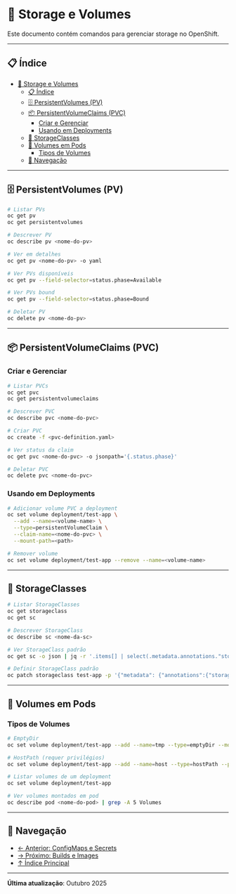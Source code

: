 # 💾 Storage e Volumes

Este documento contém comandos para gerenciar storage no OpenShift.

---

## 📋 Índice

- [💾 Storage e Volumes](#-storage-e-volumes)
  - [📋 Índice](#-índice)
  - [🗄️ PersistentVolumes (PV)](#️-persistentvolumes-pv)
  - [📦 PersistentVolumeClaims (PVC)](#-persistentvolumeclaims-pvc)
    - [Criar e Gerenciar](#criar-e-gerenciar)
    - [Usando em Deployments](#usando-em-deployments)
  - [🏪 StorageClasses](#-storageclasses)
  - [📁 Volumes em Pods](#-volumes-em-pods)
    - [Tipos de Volumes](#tipos-de-volumes)
  - [📖 Navegação](#-navegação)

---

## 🗄️ PersistentVolumes (PV)

```bash
# Listar PVs
oc get pv
oc get persistentvolumes
```

```bash
# Descrever PV
oc describe pv <nome-do-pv>
```

```bash
# Ver em detalhes
oc get pv <nome-do-pv> -o yaml
```

```bash
# Ver PVs disponíveis
oc get pv --field-selector=status.phase=Available
```

```bash
# Ver PVs bound
oc get pv --field-selector=status.phase=Bound
```

```bash
# Deletar PV
oc delete pv <nome-do-pv>
```

---

## 📦 PersistentVolumeClaims (PVC)

### Criar e Gerenciar
```bash
# Listar PVCs
oc get pvc
oc get persistentvolumeclaims
```

```bash
# Descrever PVC
oc describe pvc <nome-do-pvc>
```

```bash
# Criar PVC
oc create -f <pvc-definition.yaml>
```

```bash
# Ver status da claim
oc get pvc <nome-do-pvc> -o jsonpath='{.status.phase}'
```

```bash
# Deletar PVC
oc delete pvc <nome-do-pvc>
```

### Usando em Deployments
```bash
# Adicionar volume PVC a deployment
oc set volume deployment/test-app \
  --add --name=<volume-name> \
  --type=persistentVolumeClaim \
  --claim-name=<nome-do-pvc> \
  --mount-path=<path>
```

```bash
# Remover volume
oc set volume deployment/test-app --remove --name=<volume-name>
```

---

## 🏪 StorageClasses

```bash
# Listar StorageClasses
oc get storageclass
oc get sc
```

```bash
# Descrever StorageClass
oc describe sc <nome-da-sc>
```

```bash
# Ver StorageClass padrão
oc get sc -o json | jq -r '.items[] | select(.metadata.annotations."storageclass.kubernetes.io/is-default-class"=="true") | .metadata.name'
```

```bash
# Definir StorageClass padrão
oc patch storageclass test-app -p '{"metadata": {"annotations":{"storageclass.kubernetes.io/is-default-class":"true"}}}'
```

---

## 📁 Volumes em Pods

### Tipos de Volumes
```bash
# EmptyDir
oc set volume deployment/test-app --add --name=tmp --type=emptyDir --mount-path=/tmp
```

```bash
# HostPath (requer privilégios)
oc set volume deployment/test-app --add --name=host --type=hostPath --path=/data --mount-path=/data
```

```bash
# Listar volumes de um deployment
oc set volume deployment/test-app
```

```bash
# Ver volumes montados em pod
oc describe pod <nome-do-pod> | grep -A 5 Volumes
```

---

## 📖 Navegação

- [← Anterior: ConfigMaps e Secrets](07-configmaps-secrets.md)
- [→ Próximo: Builds e Images](09-builds-images.md)
- [↑ Índice Principal](README.md)

---

**Última atualização**: Outubro 2025
